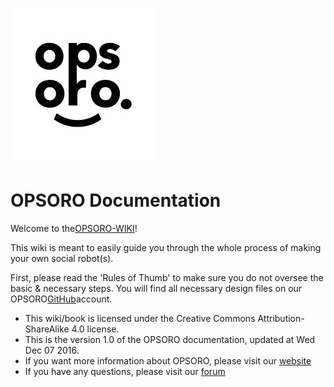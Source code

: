 # ![](/images/OfficalLogoOPSORO.jpg)

# OPSORO Documentation

Welcome to the[OPSORO-WIKI](https://www.gitbook.com/book/opsoro/opsoro/edit#)!

This wiki is meant to easily guide you through the whole process of making your own social robot\(s\).

First, please read the 'Rules of Thumb' to make sure you do not oversee the basic & necessary steps. You will find all necessary design files on our OPSORO[GitHub](https://www.gitbook.com/book/opsoro/opsoro/edit#)account.

* This wiki/book is licensed under the Creative Commons Attribution-ShareAlike 4.0 license.
* This is the version 1.0 of the OPSORO documentation, updated at Wed Dec 07 2016.
* If you want more information about OPSORO, please visit our
  [website](https://www.gitbook.com/book/opsoro/opsoro/edit#)
* If you have any questions, please visit our
  [forum](https://www.gitbook.com/book/opsoro/opsoro/edit#)



